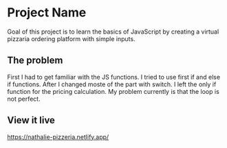 # Project Name

Goal of this project is to learn the basics of JavaScript by creating a virtual pizzaria ordering platform with simple inputs.

## The problem

First I had to get familiar with the JS functions.
I tried to use first if and else if functions. After I changed moste of the part with switch. I left the only if function for the pricing calculation.
My problem currently is that the loop is not perfect.

## View it live

https://nathalie-pizzeria.netlify.app/

